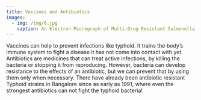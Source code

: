 ```yaml
---
title: Vaccines and Antibiotics
images:
  - img: /img/6.jpg
    caption: An Electron Micrograph of Multi-Drug Resistant Salmonella Typhi
---
```

Vaccines can help to prevent infections like typhoid. It trains the body’s immune system to fight a disease it has not come into contact with yet. Antibiotics are medicines that can treat active infections, by killing the bacteria or stopping it from reproducing. However, bacteria can develop resistance to the effects of an antibiotic, but we can prevent that by using them only when necessary. There have already been antibiotic resistant Typhoid strains in Bangalore since as early as 1991, where even the strongest antibiotics can not fight the typhoid bacteria!
